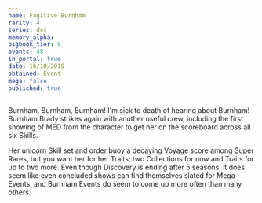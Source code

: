 ```yaml
---
name: Fugitive Burnham
rarity: 4
series: dsc
memory_alpha:
bigbook_tier: 5
events: 48
in_portal: true
date: 16/10/2019
obtained: Event
mega: false
published: true
---
```


Burnham, Burnham, Burnham! I'm sick to death of hearing about Burnham! Burnham Brady strikes again with another useful crew, including the first showing of MED from the character to get her on the scoreboard across all six Skills.

Her unicorn Skill set and order buoy a decaying Voyage score among Super Rares, but you want her for her Traits; two Collections for now and Traits for up to two more. Even though Discovery is ending after 5 seasons, it does seem like even concluded shows can find themselves slated for Mega Events, and Burnham Events do seem to come up more often than many others.
